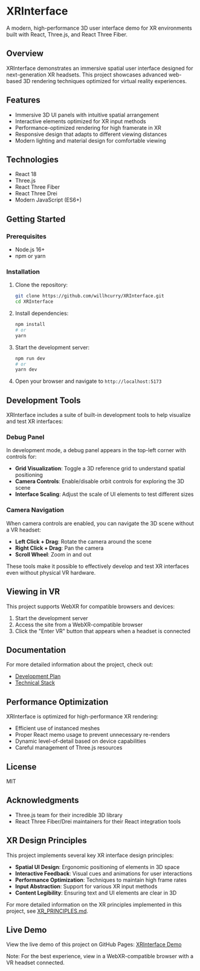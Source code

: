 # XRInterface

A modern, high-performance 3D user interface demo for XR environments built with React, Three.js, and React Three Fiber.

## Overview

XRInterface demonstrates an immersive spatial user interface designed for next-generation XR headsets. This project showcases advanced web-based 3D rendering techniques optimized for virtual reality experiences.

## Features

- Immersive 3D UI panels with intuitive spatial arrangement
- Interactive elements optimized for XR input methods
- Performance-optimized rendering for high framerate in XR
- Responsive design that adapts to different viewing distances
- Modern lighting and material design for comfortable viewing

## Technologies

- React 18
- Three.js
- React Three Fiber
- React Three Drei
- Modern JavaScript (ES6+)

## Getting Started

### Prerequisites

- Node.js 16+
- npm or yarn

### Installation

1. Clone the repository:
   ```bash
   git clone https://github.com/willhcurry/XRInterface.git
   cd XRInterface
   ```

2. Install dependencies:
   ```bash
   npm install
   # or
   yarn
   ```

3. Start the development server:
   ```bash
   npm run dev
   # or
   yarn dev
   ```

4. Open your browser and navigate to `http://localhost:5173`

## Development Tools

XRInterface includes a suite of built-in development tools to help visualize and test XR interfaces:

### Debug Panel

In development mode, a debug panel appears in the top-left corner with controls for:

- **Grid Visualization**: Toggle a 3D reference grid to understand spatial positioning
- **Camera Controls**: Enable/disable orbit controls for exploring the 3D scene
- **Interface Scaling**: Adjust the scale of UI elements to test different sizes

### Camera Navigation

When camera controls are enabled, you can navigate the 3D scene without a VR headset:

- **Left Click + Drag**: Rotate the camera around the scene
- **Right Click + Drag**: Pan the camera
- **Scroll Wheel**: Zoom in and out

These tools make it possible to effectively develop and test XR interfaces even without physical VR hardware.

## Viewing in VR

This project supports WebXR for compatible browsers and devices:

1. Start the development server
2. Access the site from a WebXR-compatible browser
3. Click the "Enter VR" button that appears when a headset is connected

## Documentation

For more detailed information about the project, check out:

- [Development Plan](./docs/DEVELOPMENT.md)
- [Technical Stack](./docs/TECHSTACK.md)

## Performance Optimization

XRInterface is optimized for high-performance XR rendering:

- Efficient use of instanced meshes
- Proper React memo usage to prevent unnecessary re-renders
- Dynamic level-of-detail based on device capabilities
- Careful management of Three.js resources

## License

MIT

## Acknowledgments

- Three.js team for their incredible 3D library
- React Three Fiber/Drei maintainers for their React integration tools

## XR Design Principles

This project implements several key XR interface design principles:

- **Spatial UI Design**: Ergonomic positioning of elements in 3D space
- **Interactive Feedback**: Visual cues and animations for user interactions
- **Performance Optimization**: Techniques to maintain high frame rates
- **Input Abstraction**: Support for various XR input methods
- **Content Legibility**: Ensuring text and UI elements are clear in 3D

For more detailed information on the XR principles implemented in this project, see [XR_PRINCIPLES.md](./docs/XR_PRINCIPLES.md).

## Live Demo

View the live demo of this project on GitHub Pages:
[XRInterface Demo](https://willhcurry.github.io/XRInterface/)

Note: For the best experience, view in a WebXR-compatible browser with a VR headset connected.

